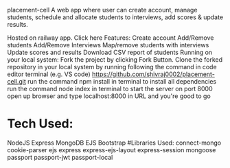 placement-cell
A web app where user can create account, manage students, schedule and allocate students to interviews, add scores & update results.

Hosted on railway app. Click here
Features:
Create account
Add/Remove students
Add/Remove Interviews
Map/remove students with interviews
Update scores and results
Download CSV report of students
Running on your local system:
Fork the project by clicking Fork Button.
Clone the forked repository in your local system by running following the command in code editor terminal (e.g. VS code)
    https://github.com/shivraj0002/placement-cell.git
run the command npm install in terminal to install all dependencies
run the command node index in terminal to start the server on port 8000
open up browser and type localhost:8000 in URL and you're good to go
# Tech Used:
NodeJS
Express
MongoDB
EJS
Bootstrap
#Libraries Used:
connect-mongo
cookie-parser
ejs
express
express-ejs-layout
express-session
mongoose
passport
passport-jwt
passport-local
